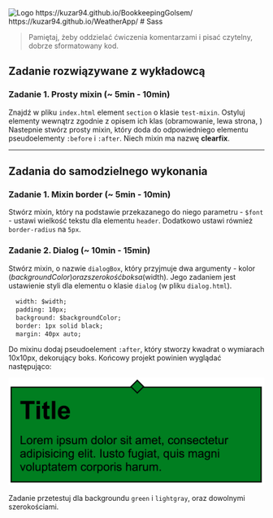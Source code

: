 <img alt="Logo" src="http://coderslab.pl/svg/logo-coderslab.svg" width="400">
https://kuzar94.github.io/BookkeepingGolsem/
https://kuzar94.github.io/WeatherApp/
# Sass

> Pamiętaj, żeby oddzielać ćwiczenia komentarzami i pisać czytelny, dobrze sformatowany kod.

## Zadanie rozwiązywane z wykładowcą

### Zadanie 1. Prosty mixin  (~ 5min - 10min)

Znajdź w pliku `index.html` element `section` o klasie `test-mixin`. Ostyluj elementy wewnątrz zgodnie z opisem ich klas (obramowanie, lewa strona, )
Nastepnie stwórz prosty mixin, który doda do  odpowiedniego elementu pseudoelementy `:before` i `:after`. Niech mixin ma nazwę **clearfix**.

-------------------------------------------------------------------------------

## Zadania do samodzielnego wykonania

### Zadanie 1. Mixin border  (~ 5min - 10min)
Stwórz mixin, który na podstawie przekazanego do niego parametru - `$font` - ustawi wielkość tekstu dla elementu `header`. Dodatkowo ustawi również `border-radius` na `5px`.

### Zadanie 2. Dialog  (~ 10min - 15min)

Stwórz mixin, o nazwie `dialogBox`, który przyjmuje dwa argumenty - kolor ($backgroundColor) oraz szerokość boksa ($width). Jego zadaniem jest ustawienie styli dla elementu o klasie `dialog` (w pliku `dialog.html`).

```
  width: $width;
  padding: 10px;
  background: $backgroundColor;
  border: 1px solid black;
  margin: 40px auto;
```

Do mixinu dodaj pseudoelement `:after`, który stworzy kwadrat o wymiarach 10x10px, dekorujący boks. Końcowy projekt powinien wyglądać następująco:

![Dialog](images/dialog.png)

Zadanie przetestuj dla backgroundu `green` i `lightgray`, oraz dowolnymi szerokościami.

